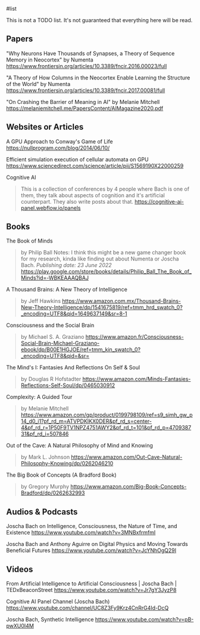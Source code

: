 #list

This is not a TODO list. It's not guaranteed that everything here will be read.

## Papers

"Why Neurons Have Thousands of Synapses, a Theory of Sequence Memory in Neocortex" by Numenta
https://www.frontiersin.org/articles/10.3389/fncir.2016.00023/full

"A Theory of How Columns in the Neocortex Enable Learning the Structure of the World" by Numenta
https://www.frontiersin.org/articles/10.3389/fncir.2017.00081/full

"On Crashing the Barrier of Meaning in AI" by Melanie Mitchell
https://melaniemitchell.me/PapersContent/AIMagazine2020.pdf



## Websites or Articles

A GPU Approach to Conway's Game of Life
https://nullprogram.com/blog/2014/06/10/

Efficient simulation execution of cellular automata on GPU
https://www.sciencedirect.com/science/article/pii/S1569190X22000259

Cognitive AI
> This is a collection of conferences by 4 people where Bach is one of them, they talk about aspects of cognition and it's artificial counterpart. They also write posts about that.
https://cognitive-ai-panel.webflow.io/panels



## Books

The Book of Minds
> by Philip Ball
> Notes: I think this might be a new game changer book for my research, kinda like finding out about Numenta or Joscha Bach.
> _Publishing date: 23 June 2022_
https://play.google.com/store/books/details/Philip_Ball_The_Book_of_Minds?id=-WBKEAAAQBAJ

A Thousand Brains: A New Theory of Intelligence
> by Jeff Hawkins
https://www.amazon.com.mx/Thousand-Brains-New-Theory-Intelligence/dp/1541675819/ref=tmm_hrd_swatch_0?_encoding=UTF8&qid=1649637149&sr=8-1

Consciousness and the Social Brain
> by Michael S. A. Graziano
https://www.amazon.fr/Consciousness-Social-Brain-Michael-Graziano-ebook/dp/B00E1HGJOE/ref=tmm_kin_swatch_0?_encoding=UTF8&qid=&sr=

The Mind's I: Fantasies And Reflections On Self & Soul
> by Douglas R Hofstadter
https://www.amazon.com/Minds-Fantasies-Reflections-Self-Soul/dp/0465030912

Complexity: A Guided Tour
> by Melanie Mitchell
https://www.amazon.com/gp/product/0199798109/ref=s9_simh_gw_p14_d0_i1?pf_rd_m=ATVPDKIKX0DER&pf_rd_s=center-4&pf_rd_r=1P50F9TV1NPZ4751AWY2&pf_rd_t=101&pf_rd_p=470938731&pf_rd_i=507846

Out of the Cave: A Natural Philosophy of Mind and Knowing
> by Mark L. Johnson
https://www.amazon.com/Out-Cave-Natural-Philosophy-Knowing/dp/0262046210

The Big Book of Concepts (A Bradford Book)
> by Gregory Murphy
https://www.amazon.com/Big-Book-Concepts-Bradford/dp/0262632993



## Audios & Podcasts

Joscha Bach on Intelligence, Consciousness, the Nature of Time, and Existence
https://www.youtube.com/watch?v=3MNBxfrmfmI

Joscha Bach and Anthony Aguirre on Digital Physics and Moving Towards Beneficial Futures
https://www.youtube.com/watch?v=JcYNhOgQ29I



## Videos

From Artificial Intelligence to Artificial Consciousness | Joscha Bach | TEDxBeaconStreet
https://www.youtube.com/watch?v=Jr7gY3JyzP8

Cognitive AI Panel Channel (Joscha Bach)
https://www.youtube.com/channel/UC8Z3Fy9Krz4CnRrG4Id-DcQ

Joscha Bach, Synthetic Intelligence
https://www.youtube.com/watch?v=pB-pwXU0I4M